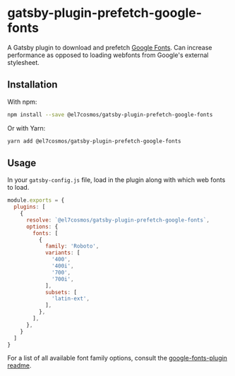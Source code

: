 # gatsby-plugin-prefetch-google-fonts

A Gatsby plugin to download and prefetch [Google Fonts](https://fonts.google.com/). Can increase performance as opposed to loading webfonts from Google's external stylesheet.

## Installation

With npm:

```bash
npm install --save @el7cosmos/gatsby-plugin-prefetch-google-fonts
```

Or with Yarn:

```bash
yarn add @el7cosmos/gatsby-plugin-prefetch-google-fonts
```

## Usage

In your `gatsby-config.js` file, load in the plugin along with which web fonts to load.

```javascript
module.exports = {
  plugins: [
    {
      resolve: `@el7cosmos/gatsby-plugin-prefetch-google-fonts`,
      options: {
        fonts: [
          {
            family: 'Roboto',
            variants: [
              '400',
              '400i',
              '700',
              '700i',
            ],
            subsets: [
              'latin-ext',
            ],
          },
        ],
      },
    }
  ]
}
```

For a list of all available font family options, consult the [google-fonts-plugin readme](https://github.com/SirPole/google-fonts-plugin).
